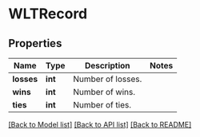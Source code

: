 # WLTRecord

## Properties
Name | Type | Description | Notes
------------ | ------------- | ------------- | -------------
**losses** | **int** | Number of losses. | 
**wins** | **int** | Number of wins. | 
**ties** | **int** | Number of ties. | 

[[Back to Model list]](../README.md#documentation-for-models) [[Back to API list]](../README.md#documentation-for-api-endpoints) [[Back to README]](../README.md)


